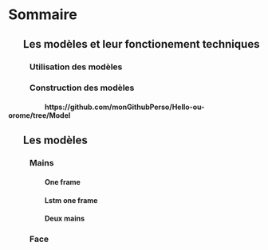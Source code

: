 


<h1>Sommaire</h1>

<h2>
        &nbsp;&nbsp;&nbsp;&nbsp;&nbsp;
        Les modèles et leur fonctionement techniques
</h2>
        
<h3>
        &nbsp;&nbsp;&nbsp;&nbsp;&nbsp;&nbsp;&nbsp;&nbsp;&nbsp;&nbsp;
        Utilisation des modèles
</h3>
        
<h3>
        &nbsp;&nbsp;&nbsp;&nbsp;&nbsp;&nbsp;&nbsp;&nbsp;&nbsp;&nbsp;
        Construction des modèles
</h3>
            
<h4>
        &nbsp;&nbsp;&nbsp;&nbsp;&nbsp;&nbsp;&nbsp;&nbsp;&nbsp;&nbsp;
        &nbsp;&nbsp;&nbsp;&nbsp;&nbsp;&nbsp;&nbsp;&nbsp;&nbsp;&nbsp;
        https://github.com/monGithubPerso/Hello-ou-orome/tree/Model 
</h4>

<h2>    
        &nbsp;&nbsp;&nbsp;&nbsp;&nbsp;
        Les modèles 
</h2>

<h3>       
        &nbsp;&nbsp;&nbsp;&nbsp;&nbsp;&nbsp;&nbsp;&nbsp;&nbsp;&nbsp;
        Mains 
</h3>
        
<h4>            
        &nbsp;&nbsp;&nbsp;&nbsp;&nbsp;&nbsp;&nbsp;&nbsp;&nbsp;&nbsp;
        &nbsp;&nbsp;&nbsp;&nbsp;&nbsp;&nbsp;&nbsp;&nbsp;&nbsp;&nbsp;
        One frame
</h4>
            
<h4>            
        &nbsp;&nbsp;&nbsp;&nbsp;&nbsp;&nbsp;&nbsp;&nbsp;&nbsp;&nbsp;
        &nbsp;&nbsp;&nbsp;&nbsp;&nbsp;&nbsp;&nbsp;&nbsp;&nbsp;&nbsp;
        Lstm one frame
</h4>
        
<h4>
        &nbsp;&nbsp;&nbsp;&nbsp;&nbsp;&nbsp;&nbsp;&nbsp;&nbsp;&nbsp;
        &nbsp;&nbsp;&nbsp;&nbsp;&nbsp;&nbsp;&nbsp;&nbsp;&nbsp;&nbsp;
        Deux mains
</h4>
            
<h3>     
        &nbsp;&nbsp;&nbsp;&nbsp;&nbsp;&nbsp;&nbsp;&nbsp;&nbsp;&nbsp;
        Face 
</h3>
  
  
  
  
  
  
  
   
  



